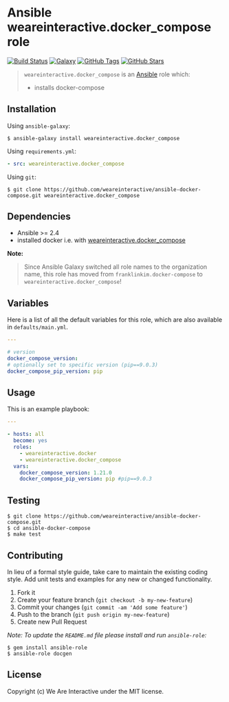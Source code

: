# Ansible weareinteractive.docker_compose role

[![Build Status](https://img.shields.io/travis/weareinteractive/ansible-docker-compose.svg)](https://travis-ci.org/weareinteractive/ansible-docker-compose)
[![Galaxy](http://img.shields.io/badge/galaxy-weareinteractive.docker_compose-blue.svg)](https://galaxy.ansible.com/weareinteractive/docker-compose)
[![GitHub Tags](https://img.shields.io/github/tag/weareinteractive/ansible-docker-compose.svg)](https://github.com/weareinteractive/ansible-docker-compose)
[![GitHub Stars](https://img.shields.io/github/stars/weareinteractive/ansible-docker-compose.svg)](https://github.com/weareinteractive/ansible-docker-compose)

> `weareinteractive.docker_compose` is an [Ansible](http://www.ansible.com) role which:
>
> * installs docker-compose

## Installation

Using `ansible-galaxy`:

```shell
$ ansible-galaxy install weareinteractive.docker_compose
```

Using `requirements.yml`:

```yaml
- src: weareinteractive.docker_compose
```

Using `git`:

```shell
$ git clone https://github.com/weareinteractive/ansible-docker-compose.git weareinteractive.docker_compose
```

## Dependencies

* Ansible >= 2.4
* installed docker i.e. with [weareinteractive.docker_compose](https://github.com/weareinteractive/ansible-docker)

**Note:**

> Since Ansible Galaxy switched all role names to the organization name, this role has moved from `franklinkim.docker-compose` to `weareinteractive.docker_compose`!

## Variables

Here is a list of all the default variables for this role, which are also available in `defaults/main.yml`.

```yaml
---

# version
docker_compose_version:
# optionally set to specific version (pip==9.0.3)
docker_compose_pip_version: pip

```


## Usage

This is an example playbook:

```yaml
---

- hosts: all
  become: yes
  roles:
    - weareinteractive.docker
    - weareinteractive.docker_compose
  vars:
    docker_compose_version: 1.21.0
    docker_compose_pip_version: pip #pip==9.0.3

```


## Testing

```shell
$ git clone https://github.com/weareinteractive/ansible-docker-compose.git
$ cd ansible-docker-compose
$ make test
```

## Contributing
In lieu of a formal style guide, take care to maintain the existing coding style. Add unit tests and examples for any new or changed functionality.

1. Fork it
2. Create your feature branch (`git checkout -b my-new-feature`)
3. Commit your changes (`git commit -am 'Add some feature'`)
4. Push to the branch (`git push origin my-new-feature`)
5. Create new Pull Request

*Note: To update the `README.md` file please install and run `ansible-role`:*

```shell
$ gem install ansible-role
$ ansible-role docgen
```

## License
Copyright (c) We Are Interactive under the MIT license.
